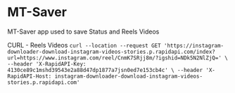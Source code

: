 # MT-Saver
MT-Saver app used to save Status and Reels Videos

CURL - Reels Videos
`curl --location --request GET 'https://instagram-downloader-download-instagram-videos-stories.p.rapidapi.com/index?url=https://www.instagram.com/reel/CnmK7SRjj8m/?igshid=NDk5N2NlZjQ=' \
--header 'X-RapidAPI-Key: 4130ce89c1mshd39543e2a88d47dp1877a7jsn0ed7e153cb4c' \
--header 'X-RapidAPI-Host: instagram-downloader-download-instagram-videos-stories.p.rapidapi.com'`
